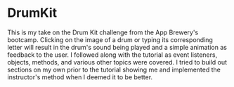 # DrumKit
This is my take on the Drum Kit challenge from the App Brewery's bootcamp. Clicking on the image of a drum or typing its corresponding letter will result in the drum's sound being played and a simple animation as feedback to the user. I followed along with the tutorial as event listeners, objects, methods, and various other topics were covered. I tried to build out sections on my own prior to the tutorial showing me and implemented the instructor's method when I deemed it to be better.
